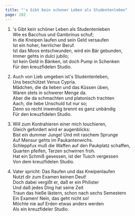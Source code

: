 ```yaml
---
title: "'s Gibt kein schoner Leben als Studentenleben"
page: 282
---  
```



1. 's Gibt kein schöner Leben als Studentenleben  
Wie es Bacchus und Gambrinus schuf;  
In die Kneipen laufen und sein Geld versaufen  
Ist ein hoher, herrlicher Beruf.  
Ist das Moos entschwunden, wird ein Bär gebunden,  
Immer gehts in dulci jubilo;  
Ist kein Geld in Bänken, ist doch Pump in Schenken  
Für den kreuzfidelen Studio.  


2. Auch von Lieb umgeben ist's Studentenleben,  
Uns beschützet Venus Cypria.  
Mädchen, die da lieben und das Küssen üben,  
Waren stets in schwerer Menge da.  
Aber die da schmachten und platonisch trachten  
Aach, die liebe Unschuld tut nur so;  
Denn so recht inwendig brennt es ganz unbändig  
Für den kreuzfidelen Studio.  


3. Will zum Kontrahieren einer mich touchieren,  
Gleich gefordert wird er augenblicks:  
Bist ein dummer Junge! Und mit raschem Sprunge  
Auf Mensur gehts im Paukantenwichs.  
Schleppfux muß die Waffen auf den Paukplatz schaffen,  
Quarten pfeifen, Terzen schwirren froh.  
Hat ein Schmiß gesessen, ist der Tusch vergessen  
Von dem kreuzfidelen Studio.  


4. Vater spricht: Das Raufen und das Kneipenlaufen  
Nutzt dir zum Examen keinen Deut!  
Doch dabei vergißt er, daß er ein Philister  
Und daß jedes Ding hat seine Zeit  
Traun das hieße lästern, schon nach sechs Semestern  
Ein Examen! Nein, das geht nicht so!  
Möchte nie auf Erden etwas anders werden  
Als ein kreuzfideler Studio.  